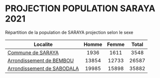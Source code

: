 # PROJECTION POPULATION SARAYA 2021
	
Répartition de la population de SARAYA projection selon le sexe
	
| Localite  | Homme | Femme | Total |
| --------- |:-----:|:-----:|:-----:|
| [Commune de SARAYA](SARAYA) | 1936 | 1611 | 3548 |
| [Arrondissement de BEMBOU](BEMBOU) | 13854 | 12733 | 26587 |
| [Arrondissement de SABODALA](SABODALA) | 19985 | 15898 | 35882 |
